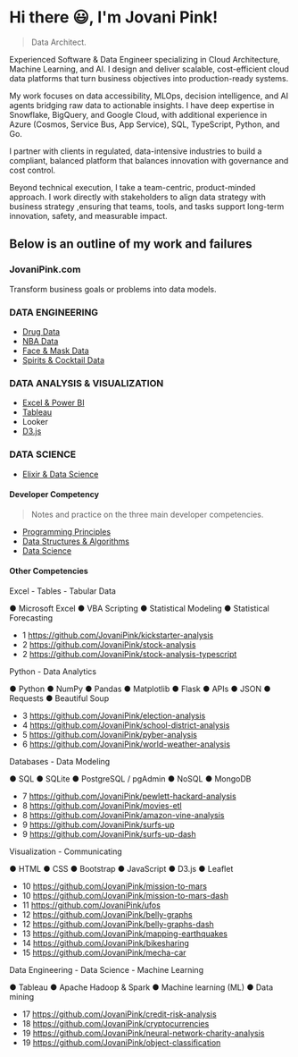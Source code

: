 # Hi there 😃, I'm Jovani Pink!

> Data Architect.

Experienced Software & Data Engineer specializing in Cloud Architecture, Machine Learning, and AI. I design and deliver scalable, cost-efficient cloud data platforms that turn business objectives into production-ready systems.

My work focuses on data accessibility, MLOps, decision intelligence, and AI agents bridging raw data to actionable insights. I have deep expertise in Snowflake, BigQuery, and Google Cloud, with additional experience in Azure (Cosmos, Service Bus, App Service), SQL, TypeScript, Python, and Go.

I partner with clients in regulated, data-intensive industries to build a compliant, balanced platform that balances innovation with governance and cost control.

Beyond technical execution, I take a team-centric, product-minded approach. I work directly with stakeholders to align data strategy with business strategy ,ensuring that teams, tools, and tasks support long-term innovation, safety, and measurable impact.

## Below is an outline of my work and failures

### JovaniPink.com

Transform business goals or problems into data models.

### DATA ENGINEERING

- [Drug Data](https://github.com/JovaniPink/drug-data)
- [NBA Data](https://github.com/JovaniPink/nba-data)
- [Face & Mask Data](https://github.com/JovaniPink/mask-data)
- [Spirits & Cocktail Data](https://github.com/JovaniPink/cocktail-data)

### DATA ANALYSIS & VISUALIZATION

- [Excel & Power BI](https://github.com/JovaniPink/excel)
- [Tableau](https://github.com/JovaniPink/tableau)
- Looker
- [D3.js](https://github.com/JovaniPink/d3)

### DATA SCIENCE

- [Elixir & Data Science](https://github.com/JovaniPink/elixir-data-science)

#### Developer Competency

> Notes and practice on the three main developer competencies.

- [Programming Principles](https://github.com/JovaniPink/programming-principles)
- [Data Structures & Algorithms](https://github.com/JovaniPink/data-structures-and-algorithms)
- [Data Science](https://github.com/JovaniPink/data-science)

#### Other Competencies

Excel - Tables - Tabular Data

● Microsoft Excel
● VBA Scripting
● Statistical Modeling
● Statistical Forecasting

- 1 <https://github.com/JovaniPink/kickstarter-analysis>
- 2 <https://github.com/JovaniPink/stock-analysis>
- 2 <https://github.com/JovaniPink/stock-analysis-typescript>

Python - Data Analytics

● Python
● NumPy
● Pandas
● Matplotlib
● Flask
● APIs
● JSON
● Requests
● Beautiful Soup

- 3 <https://github.com/JovaniPink/election-analysis>
- 4 <https://github.com/JovaniPink/school-district-analysis>
- 5 <https://github.com/JovaniPink/pyber-analysis>
- 6 <https://github.com/JovaniPink/world-weather-analysis>

Databases - Data Modeling

● SQL
● SQLite
● PostgreSQL / pgAdmin
● NoSQL
● MongoDB

- 7 <https://github.com/JovaniPink/pewlett-hackard-analysis>
- 8 <https://github.com/JovaniPink/movies-etl>
- 8 <https://github.com/JovaniPink/amazon-vine-analysis>
- 9 <https://github.com/JovaniPink/surfs-up>
- 9 <https://github.com/JovaniPink/surfs-up-dash>

Visualization - Communicating

● HTML
● CSS
● Bootstrap
● JavaScript
● D3.js
● Leaflet

- 10 <https://github.com/JovaniPink/mission-to-mars>
- 10 <https://github.com/JovaniPink/mission-to-mars-dash>
- 11 <https://github.com/JovaniPink/ufos>
- 12 <https://github.com/JovaniPink/belly-graphs>
- 12 <https://github.com/JovaniPink/belly-graphs-dash>
- 13 <https://github.com/JovaniPink/mapping-earthquakes>
- 14 <https://github.com/JovaniPink/bikesharing>
- 15 <https://github.com/JovaniPink/mecha-car>

Data Engineering - Data Science - Machine Learning

● Tableau
● Apache Hadoop & Spark
● Machine learning (ML)
● Data mining

- 17 <https://github.com/JovaniPink/credit-risk-analysis>
- 18 <https://github.com/JovaniPink/cryptocurrencies>
- 19 <https://github.com/JovaniPink/neural-network-charity-analysis>
- 19 <https://github.com/JovaniPink/object-classification>
